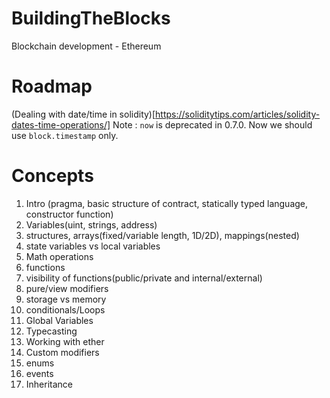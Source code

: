 # BuildingTheBlocks
Blockchain development - Ethereum

# Roadmap

(Dealing with date/time in solidity)[https://soliditytips.com/articles/solidity-dates-time-operations/]
Note : `now` is deprecated in 0.7.0. Now we should use `block.timestamp` only.

# Concepts
1. Intro (pragma, basic structure of contract, statically typed language, constructor function)
2. Variables(uint, strings, address)
3. structures, arrays(fixed/variable length, 1D/2D), mappings(nested)
4. state variables vs local variables
5. Math operations
6. functions
7. visibility of functions(public/private and internal/external)
8. pure/view modifiers
9. storage vs memory
10. conditionals/Loops
11. Global Variables
12. Typecasting
13. Working with ether
14. Custom modifiers
15. enums
16. events
17. Inheritance